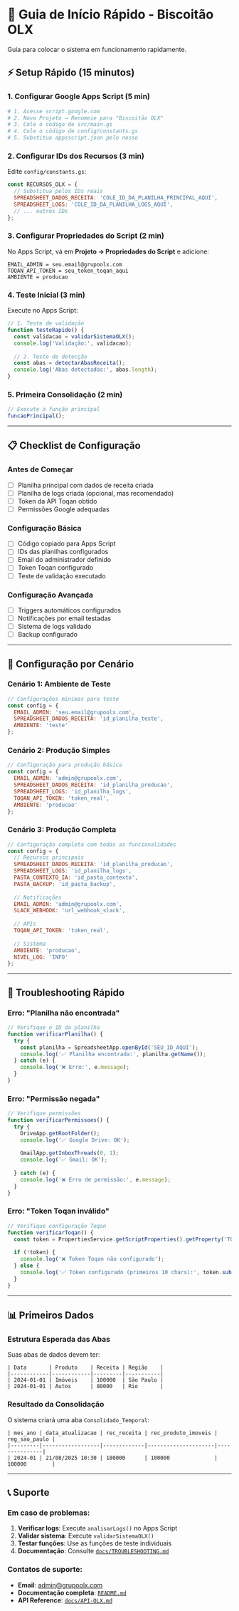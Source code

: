 # 🚀 Guia de Início Rápido - Biscoitão OLX

Guia para colocar o sistema em funcionamento rapidamente.

## ⚡ Setup Rápido (15 minutos)

### 1. **Configurar Google Apps Script** (5 min)

```bash
# 1. Acesse script.google.com
# 2. Novo Projeto → Renomeie para "Biscoitão OLX"
# 3. Cole o código de src/main.gs
# 4. Cole o código de config/constants.gs
# 5. Substitua appsscript.json pelo nosso
```

### 2. **Configurar IDs dos Recursos** (3 min)

Edite `config/constants.gs`:

```javascript
const RECURSOS_OLX = {
  // Substitua pelos IDs reais
  SPREADSHEET_DADOS_RECEITA: 'COLE_ID_DA_PLANILHA_PRINCIPAL_AQUI',
  SPREADSHEET_LOGS: 'COLE_ID_DA_PLANILHA_LOGS_AQUI',
  // ... outros IDs
};
```

### 3. **Configurar Propriedades do Script** (2 min)

No Apps Script, vá em **Projeto → Propriedades do Script** e adicione:

```
EMAIL_ADMIN = seu.email@grupoolx.com
TOQAN_API_TOKEN = seu_token_toqan_aqui
AMBIENTE = producao
```

### 4. **Teste Inicial** (3 min)

Execute no Apps Script:

```javascript
// 1. Teste de validação
function testeRapido() {
  const validacao = validarSistemaOLX();
  console.log('Validação:', validacao);
  
  // 2. Teste de detecção
  const abas = detectarAbasReceita();
  console.log('Abas detectadas:', abas.length);
}
```

### 5. **Primeira Consolidação** (2 min)

```javascript
// Execute a função principal
funcaoPrincipal();
```

---

## 📋 Checklist de Configuração

### Antes de Começar
- [ ] Planilha principal com dados de receita criada
- [ ] Planilha de logs criada (opcional, mas recomendado)
- [ ] Token da API Toqan obtido
- [ ] Permissões Google adequadas

### Configuração Básica
- [ ] Código copiado para Apps Script
- [ ] IDs das planilhas configurados
- [ ] Email do administrador definido
- [ ] Token Toqan configurado
- [ ] Teste de validação executado

### Configuração Avançada
- [ ] Triggers automáticos configurados
- [ ] Notificações por email testadas
- [ ] Sistema de logs validado
- [ ] Backup configurado

---

## 🔧 Configuração por Cenário

### **Cenário 1: Ambiente de Teste**

```javascript
// Configurações mínimas para teste
const config = {
  EMAIL_ADMIN: 'seu.email@grupoolx.com',
  SPREADSHEET_DADOS_RECEITA: 'id_planilha_teste',
  AMBIENTE: 'teste'
};
```

### **Cenário 2: Produção Simples**

```javascript
// Configuração para produção básica
const config = {
  EMAIL_ADMIN: 'admin@grupoolx.com',
  SPREADSHEET_DADOS_RECEITA: 'id_planilha_producao',
  SPREADSHEET_LOGS: 'id_planilha_logs',
  TOQAN_API_TOKEN: 'token_real',
  AMBIENTE: 'producao'
};
```

### **Cenário 3: Produção Completa**

```javascript
// Configuração completa com todas as funcionalidades
const config = {
  // Recursos principais
  SPREADSHEET_DADOS_RECEITA: 'id_planilha_producao',
  SPREADSHEET_LOGS: 'id_planilha_logs',
  PASTA_CONTEXTO_IA: 'id_pasta_contexto',
  PASTA_BACKUP: 'id_pasta_backup',
  
  // Notificações
  EMAIL_ADMIN: 'admin@grupoolx.com',
  SLACK_WEBHOOK: 'url_webhook_slack',
  
  // APIs
  TOQAN_API_TOKEN: 'token_real',
  
  // Sistema
  AMBIENTE: 'producao',
  NIVEL_LOG: 'INFO'
};
```

---

## 🚨 Troubleshooting Rápido

### Erro: "Planilha não encontrada"
```javascript
// Verifique o ID da planilha
function verificarPlanilha() {
  try {
    const planilha = SpreadsheetApp.openById('SEU_ID_AQUI');
    console.log('✅ Planilha encontrada:', planilha.getName());
  } catch (e) {
    console.log('❌ Erro:', e.message);
  }
}
```

### Erro: "Permissão negada"
```javascript
// Verifique permissões
function verificarPermissoes() {
  try {
    DriveApp.getRootFolder();
    console.log('✅ Google Drive: OK');
    
    GmailApp.getInboxThreads(0, 1);
    console.log('✅ Gmail: OK');
    
  } catch (e) {
    console.log('❌ Erro de permissão:', e.message);
  }
}
```

### Erro: "Token Toqan inválido"
```javascript
// Verifique configuração Toqan
function verificarToqan() {
  const token = PropertiesService.getScriptProperties().getProperty('TOQAN_API_TOKEN');
  
  if (!token) {
    console.log('❌ Token Toqan não configurado');
  } else {
    console.log('✅ Token configurado (primeiros 10 chars):', token.substring(0, 10) + '...');
  }
}
```

---

## 📊 Primeiros Dados

### Estrutura Esperada das Abas

Suas abas de dados devem ter:

```
| Data       | Produto    | Receita | Região    |
|------------|------------|---------|-----------|
| 2024-01-01 | Imóveis    | 100000  | São Paulo |
| 2024-01-01 | Autos      | 80000   | Rio       |
```

### Resultado da Consolidação

O sistema criará uma aba `Consolidado_Temporal`:

```
| mes_ano | data_atualizacao | rec_receita | rec_produto_imoveis | reg_sao_paulo |
|---------|------------------|-------------|---------------------|---------------|
| 2024-01 | 21/08/2025 10:30 | 180000      | 100000              | 100000        |
```

---

## 📞 Suporte

### Em caso de problemas:

1. **Verificar logs**: Execute `analisarLogs()` no Apps Script
2. **Validar sistema**: Execute `validarSistemaOLX()`
3. **Testar funções**: Use as funções de teste individuais
4. **Documentação**: Consulte [`docs/TROUBLESHOOTING.md`](./docs/TROUBLESHOOTING.md)

### Contatos de suporte:
- **Email**: admin@grupoolx.com
- **Documentação completa**: [`README.md`](../README.md)
- **API Reference**: [`docs/API-OLX.md`](./docs/API-OLX.md)
